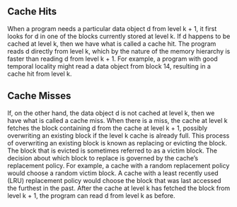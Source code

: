 ## Cache Hits

When a program needs a particular data object d from level k + 1, it first looks for d in one of the blocks currently stored at level k. If d happens to be cached at level k, then we have what is called a cache hit. The program reads d directly from level k, which by the nature of the memory hierarchy is faster than reading d from level k + 1. For example, a program with good temporal locality might read a data object from block 14, resulting in a cache hit from level k.

## Cache Misses

If, on the other hand, the data object d is not cached at level k, then we have what is called a cache miss. When there is a miss, the cache at level k fetches the block containing d from the cache at level k + 1, possibly overwriting an existing block if the level k cache is already full.
This process of overwriting an existing block is known as replacing or evicting the block. The block that is evicted is sometimes referred to as a victim block. The decision about which block to replace is governed by the cache’s replacement policy. For example, a cache with a random replacement policy would choose a random victim block. A cache with a least recently used (LRU) replacement policy would choose the block that was last accessed the furthest in the past. After the cache at level k has fetched the block from level k + 1, the program can read d from level k as before.
